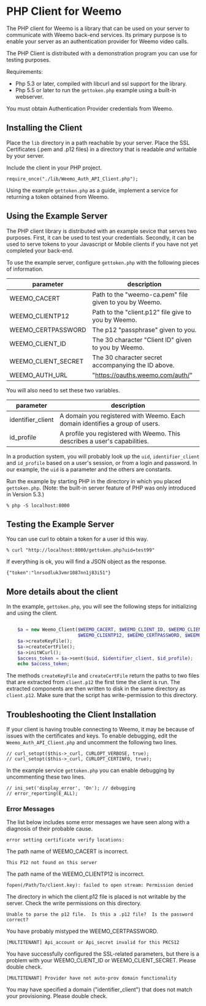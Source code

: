 # PHP Client for Weemo

The PHP client for Weemo is a library that can be used on your server to communicate with Weemo back-end services.  Its primary purpose is to enable your server as an authentication provider for Weemo video calls.

The PHP Client is distributed with a demonstration program you can use for testing purposes.

Requirements:

- Php 5.3 or later, compiled with libcurl and ssl support for the library.
- Php 5.5 or later to run the ```gettoken.php``` example using a built-in webserver.

You must obtain Authentication Provider credentials from Weemo.


## Installing the Client

Place the ```lib``` directory in a path reachable by your server.  Place the SSL Certificates (.pem and .p12 files) in a directory that is readable *and* writable by your server.

Include the client in your PHP project.

    require_once("./lib/Weemo_Auth_API_Client.php");


Using the example ```gettoken.php``` as a guide, implement a service for returning a token obtained from Weemo.


## Using the Example Server

The PHP client library is distributed with an example sevice that
serves two purposes.  First, it can be used to test your credentials.
Secondly, it can be used to serve tokens to your Javascript or Mobile
clients if you have not yet completed your back-end.

To use the example server, configure ```gettoken.php``` with
the following pieces of information.

| parameter    | description |
|--------------|-------------|
| WEEMO_CACERT         | Path to the "weemo-ca.pem" file given to you by Weemo. |
| WEEMO_CLIENTP12      | Path to the "client.p12" file give to you by Weemo. |
| WEEMO_CERTPASSWORD   | The p12 "passphrase" given to you. |
| WEEMO_CLIENT_ID      | The 30 character "Client ID" given to you by Weemo. |
| WEEMO_CLIENT_SECRET  | The 30 character secret accompanying the ID above. |
| WEEMO_AUTH_URL       | "https://oauths.weemo.com/auth/" |

You will also need to set these two variables.

| parameter    | description |
|--------------|-------------|
| identifier_client | A domain you registered with Weemo. Each domain identifies a group of users. |
| id_profile        | A profile you registered with Weemo.  This describes a user's capabilities. |

In a production system, you will probably look up the ```uid```, ```identifier_client``` and ```id_profile``` based on a user's session, or from a login and password.  In our example, the ```uid``` is a parameter and the others are constants.

Run the example by starting PHP in the directory in which you placed ```gettoken.php```.  (Note: the built-in server feature of PHP was only introduced in Version 5.3.)

    % php -S localhost:8000


## Testing the Example Server

You can use curl to obtain a token for a user id this way.

    % curl "http://localhost:8000/gettoken.php?uid=test99"

If everything is ok, you will find a JSON object as the response.

    {"token":"lnrsodluk3vmr1087nn1j83i51"}


## More details about the client

In the example, ```gettoken.php```, you will see the following steps for initializing and using the client.  

```php

    $a = new Weemo_Client($WEEMO_CACERT, $WEEMO_CLIENT_ID, $WEEMO_CLIENT_SECRET,
                          $WEEMO_CLIENTP12, $WEEMO_CERTPASSWORD, $WEEMO_AUTH_URL);
    $a->createKeyFile(); 
    $a->createCertFile();
    $a->initWCurl();
    $access_token = $a->sent($uid, $identifier_client, $id_profile);
    echo $access_token;

```

The methods ```createKeyFile``` and ```createCertFile``` return the
paths to two files that are extracted from ```client.p12``` the first
time the client is run.  The extracted components are then written to
disk in the same directory as ```client.p12```.  Make sure that the
script has write-permission to this directory.

## Troubleshooting the Client Installation

If your client is having trouble connecting to Weemo, it may be because of issues with the certificates and keys.  To enable debugging, edit the ```Weemo_Auth_API_Client.php``` and uncomment the following two lines.

    // curl_setopt($this->_curl, CURLOPT_VERBOSE, true);
    // curl_setopt($this->_curl, CURLOPT_CERTINFO, true);

In the example service ```gettoken.php``` you can enable debugging by uncommenting these two lines.

    // ini_set('display_error', 'On'); // debugging
    // error_reporting(E_ALL);


### Error Messages

The list below includes some error messages we have seen along with a diagnosis of their probable cause.

    error setting certificate verify locations:

The path name of WEEMO_CACERT is incorrect.

    This P12 not found on this server

The path name of the WEEMO_CLIENTP12 is incorrect.

    fopen(/Path/To/client.key): failed to open stream: Permission denied

The directory in which the client.p12 file is placed is not writable by the server.  Check the write permissions on this directory.

    Unable to parse the p12 file.  Is this a .p12 file?  Is the password correct?

You have probably mistyped the WEEMO_CERTPASSWORD.

    [MULTITENANT] Api_account or Api_secret invalid for this PKCS12

You have successfully configured the SSL-related parameters, but there is a problem with your WEEMO_CLIENT_ID or WEEMO_CLIENT_SECRET.  Please double check.

    [MULTITENANT] Provider have not auto-prov domain functionality

You may have specified a domain ("identifier_client") that does not match your provisioning.  Please double check.
